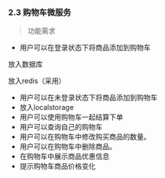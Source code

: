### 2.3 购物车微服务

> 功能需求

- 用户可以在登录状态下将商品添加到购物车

放入数据库

放入redis（采用）

- 用户可以在未登录状态下将商品添加到购物车
- 放入localstorage
- 用户可以使用购物车一起结算下单
- 用户可以查询自己的购物车
- 用户可以在购物车中修改购买商品的数量。
- 用户可以在购物车中删除商品。
- 在购物车中展示商品优惠信息
- 提示购物车商品价格变化
